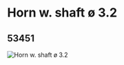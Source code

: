 # Horn w. shaft ø 3.2
## 53451
![Horn w. shaft ø 3.2](https://lc-www-live-s.legocdn.com/media/bricks/5/2/4494086.jpg)